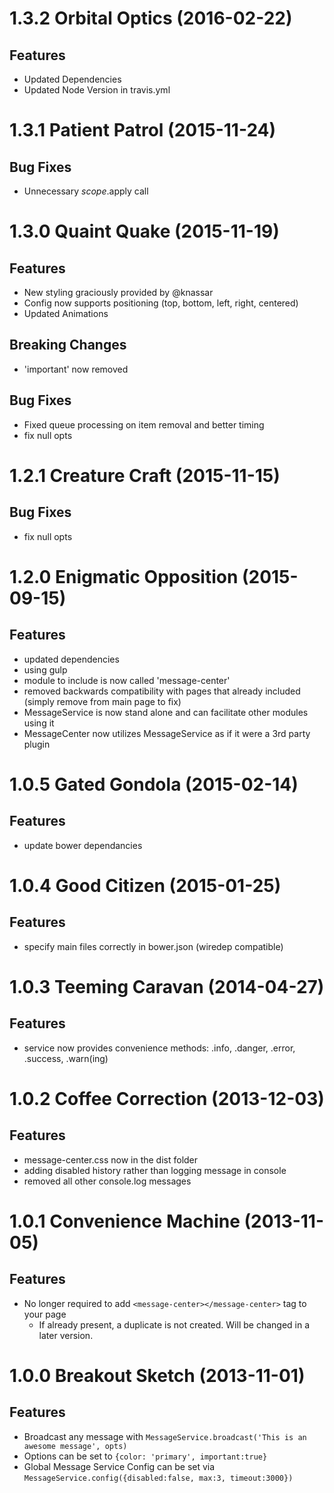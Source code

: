<a name="1.3.2"></a>
# 1.3.2 Orbital Optics (2016-02-22)

## Features

- Updated Dependencies
- Updated Node Version in travis.yml

<a name="1.3.1"></a>
# 1.3.1 Patient Patrol (2015-11-24)

## Bug Fixes

- Unnecessary $scope.$apply call

<a name="1.3.0"></a>
# 1.3.0 Quaint Quake (2015-11-19)

## Features

- New styling graciously provided by @knassar
- Config now supports positioning (top, bottom, left, right, centered)
- Updated Animations

## Breaking Changes

- 'important' now removed

## Bug Fixes

- Fixed queue processing on item removal and better timing
- fix null opts

<a name="1.2.0"></a>
# 1.2.1 Creature Craft (2015-11-15)

## Bug Fixes

- fix null opts

<a name="1.2.0"></a>
# 1.2.0 Enigmatic Opposition (2015-09-15)

## Features

- updated dependencies
- using gulp
- module to include is now called 'message-center'
- removed backwards compatibility with pages that already included <message-center></message-center> (simply remove from main page to fix)
- MessageService is now stand alone and can facilitate other modules using it
- MessageCenter now utilizes MessageService as if it were a 3rd party plugin

<a name="1.0.5"></a>
# 1.0.5 Gated Gondola (2015-02-14)

## Features

- update bower dependancies

<a name="1.0.4"></a>
# 1.0.4 Good Citizen (2015-01-25)

## Features

- specify main files correctly in bower.json (wiredep compatible)

<a name="1.0.3"></a>
# 1.0.3 Teeming Caravan (2014-04-27)

## Features

- service now provides convenience methods: .info, .danger, .error, .success, .warn(ing)

<a name="1.0.2"></a>
# 1.0.2 Coffee Correction (2013-12-03)

## Features

- message-center.css now in the dist folder
- adding disabled history rather than logging message in console
- removed all other console.log messages

<a name="1.0.1"></a>
# 1.0.1 Convenience Machine (2013-11-05)

## Features

- No longer required to add `<message-center></message-center>` tag to your page
	- If already present, a duplicate is not created. Will be changed in a later version.

<a name="1.0.0"></a>
# 1.0.0 Breakout Sketch (2013-11-01)

## Features

- Broadcast any message with `MessageService.broadcast('This is an awesome message', opts)`
- Options can be set to `{color: 'primary', important:true}`
- Global Message Service Config can be set via `MessageService.config({disabled:false, max:3, timeout:3000})`
